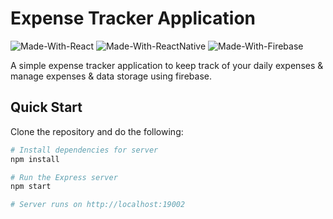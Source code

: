 # Expense Tracker Application

![Made-With-React](https://img.shields.io/badge/Made_with-React-informational?style=for-the-badge&logo=react) ![Made-With-ReactNative](https://img.shields.io/badge/Made_with-ReactNative-informational?style=for-the-badge&logo=react) ![Made-With-Firebase](https://img.shields.io/badge/Made_with-Firebase-informational?style=for-the-badge&logo=firebase)

A simple expense tracker application to keep track of your daily expenses & manage expenses & data storage using firebase.

## Quick Start

Clone the repository and do the following:

```bash
# Install dependencies for server
npm install

# Run the Express server
npm start

# Server runs on http://localhost:19002
```
